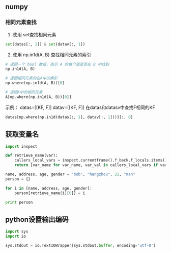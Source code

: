 ## numpy
### 相同元素查找
1. 使用 set查找相同元素
```python
set(datas[:, 1]) & set(datav[:, 1])
```
2. 使用 np.in1d(A, B) 查找相同元素的索引

```python
# 返回一个 bool 数组，指示 A 的每个值是否在 B 中找到
np.in1d(A, B) 

# 返回相同元素的在A中的索引
np.where(np.in1d(A, B))[0]

# 返回A中的相同元素
A[np.where(np.in1d(A, B))[0]]
```
示例：
datas=[[KF, F]]
datav=[[KF, F]]
在datas和datasv中查找F相同的KF
```python
datas[np.where(np.in1d(datas[:, 1], datav[:, 1]))][:, 0]
```

## 获取变量名
```python
import inspect

def retrieve_name(var):
    callers_local_vars = inspect.currentframe().f_back.f_locals.items()
    return [var_name for var_name, var_val in callers_local_vars if var_val is var]

name, address, age, gender = "bob", "hangzhou", 21, "man"
person = {}

for i in [name, address, age, gender]:
    person[retrieve_name(i)[0]] = i

print person
```

## python设置输出编码
```python
import sys
import io

sys.stdout = io.TextIOWrapper(sys.stdout.buffer, encoding='utf-8')
```